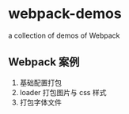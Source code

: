 # webpack-demos

a collection of demos of Webpack

## Webpack 案例

1. 基础配置打包
2. loader 打包图片与 css 样式
3. 打包字体文件
